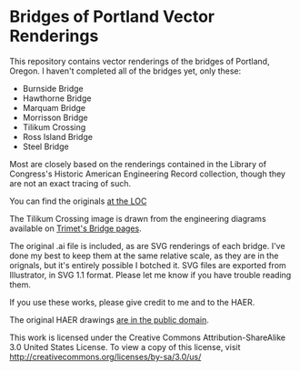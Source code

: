 Bridges of Portland Vector Renderings
=====================================

This repository contains vector renderings of the bridges of Portland, Oregon.
I haven't completed all of the bridges yet, only these:

 * Burnside Bridge
 * Hawthorne Bridge
 * Marquam Bridge
 * Morrisson Bridge
 * Tilikum Crossing
 * Ross Island Bridge
 * Steel Bridge

Most are closely based on the renderings contained in the Library of
Congress's Historic American Engineering Record collection, though they are
not an exact tracing of such.

You can find the originals [at the LOC](http://www.loc.gov/pictures/item/or0316/)

The Tilikum Crossing image is drawn from the engineering diagrams available 
on [Trimet's Bridge pages](http://trimet.org/pm/library/bridge.htm).

The original .ai file is included, as are SVG renderings of each bridge. I've
done my best to keep them at the same relative scale, as they are in the
orignals, but it's entirely possible I botched it. SVG files are exported from
Illustrator, in SVG 1.1 format. Please let me know if you have trouble reading
them.

If you use these works, please give credit to me and to the HAER.

The original HAER drawings [are in the public
domain](http://www.loc.gov/rr/print/res/114_habs.html).

This work is licensed under the Creative Commons Attribution-ShareAlike 3.0
United States License. To view a copy of this license, visit
http://creativecommons.org/licenses/by-sa/3.0/us/
